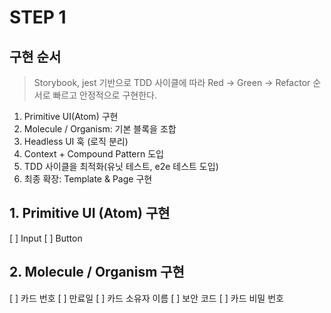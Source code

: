 # STEP 1 

## 구현 순서
> Storybook, jest 기반으로 TDD 사이클에 따라 Red -> Green -> Refactor 순서로 빠르고 안정적으로 구현한다.

1. Primitive UI(Atom) 구현  
2. Molecule / Organism: 기본 블록을 조합  
3. Headless UI 훅 (로직 분리)  
4. Context + Compound Pattern 도입  
5. TDD 사이클을 최적화(유닛 테스트, e2e 테스트 도입)  
6. 최종 확장: Template & Page 구현  

## 1. Primitive UI (Atom) 구현

[ ] Input
[ ] Button

## 2. Molecule / Organism 구현
[ ] 카드 번호
[ ] 만료일
[ ] 카드 소유자 이름
[ ] 보안 코드
[ ] 카드 비밀 번호